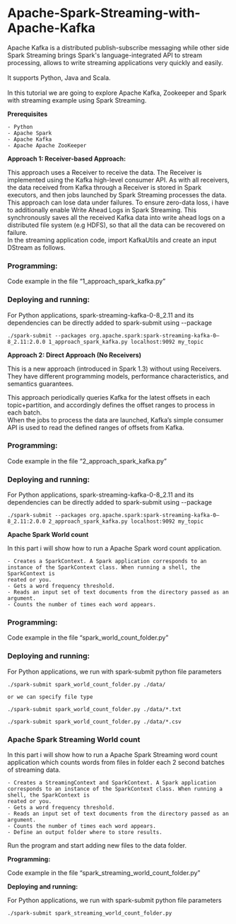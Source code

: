 # Apache-Spark-Streaming-with-Apache-Kafka
Apache Kafka is a distributed publish-subscribe messaging while other side Spark Streaming brings Spark's language-integrated API to stream processing, allows to write streaming applications very quickly and easily.<br />
<br />
It supports Python, Java and Scala.<br />
<br />
In this tutorial we are going to explore Apache Kafka, Zookeeper and Spark with streaming example using Spark Streaming.<br />

__Prerequisites__

	- Python
	- Apache Spark
	- Apache Kafka
	- Apache Apache ZooKeeper

__Approach 1: Receiver-based Approach:__

This approach uses a Receiver to receive the data. The Receiver is implemented using the Kafka high-level consumer API. As with all receivers, the data received from Kafka through a Receiver is stored in Spark executors, and then jobs launched by Spark Streaming processes the data.
This approach can lose data under failures. To ensure zero-data loss, i have to additionally enable Write Ahead Logs in Spark Streaming. This synchronously saves all the received Kafka data into write ahead logs on a distributed file system (e.g HDFS), so that all the data can be recovered on failure.<br />
In the streaming application code, import KafkaUtils and create an input DStream as follows.<br />

### Programming:

Code example in the file “1_approach_spark_kafka.py”<br />

### Deploying and running:

For Python applications, spark-streaming-kafka-0-8_2.11 and its dependencies can be directly added to spark-submit using --package<br />

```
./spark-submit --packages org.apache.spark:spark-streaming-kafka-0–8_2.11:2.0.0 1_approach_spark_kafka.py localhost:9092 my_topic
```


__Approach 2: Direct Approach (No Receivers)__

This is a new approach (introduced in Spark 1.3) without using Receivers. They have different programming models, performance characteristics, and semantics guarantees.<br />

This approach periodically queries Kafka for the latest offsets in each topic+partition, and accordingly defines the offset ranges to process in each batch.<br />
When the jobs to process the data are launched, Kafka’s simple consumer API is used to read the defined ranges of offsets from Kafka.<br />

###  Programming:

Code example in the file “2_approach_spark_kafka.py”<br />

### Deploying and running:

For Python applications, spark-streaming-kafka-0-8_2.11 and its dependencies can be directly added to spark-submit using --package<br />

```
./spark-submit --packages org.apache.spark:spark-streaming-kafka-0–8_2.11:2.0.0 2_approach_spark_kafka.py localhost:9092 my_topic
```


__Apache Spark World count__

In this part i will show how to run a Apache Spark word count application.<br />

	- Creates a SparkContext. A Spark application corresponds to an instance of the SparkContext class. When running a shell, the SparkContext is 
	reated or you.
	- Gets a word frequency threshold.
	- Reads an input set of text documents from the directory passed as an argument.
	- Counts the number of times each word appears.

###  Programming:

Code example in the file “spark_world_count_folder.py”<br />

### Deploying and running:

For Python applications, we run with spark-submit python file parameters <br />

```
./spark-submit spark_world_count_folder.py ./data/

or we can specify file type 

./spark-submit spark_world_count_folder.py ./data/*.txt

./spark-submit spark_world_count_folder.py ./data/*.csv
```

### Apache Spark Streaming World count

In this part i will show how to run a Apache Spark Streaming word count application which counts words from files in folder each 2 second batches of streaming data. <br />

	- Creates a StreamingContext and SparkContext. A Spark application corresponds to an instance of the SparkContext class. When running a shell, the SparkContext is 
	reated or you. 
	- Gets a word frequency threshold.
	- Reads an input set of text documents from the directory passed as an argument.
	- Counts the number of times each word appears.
	- Define an output folder where to store results.

Run the program and start adding new files to the data folder.<br />

__Programming:__

Code example in the file “spark_streaming_world_count_folder.py”<br />

__Deploying and running:__

For Python applications, we run with spark-submit python file parameters <br />

```
./spark-submit spark_streaming_world_count_folder.py

```